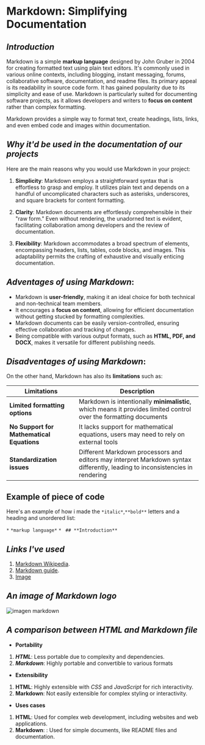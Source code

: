 # Markdown: Simplifying Documentation

## _Introduction_

Markdown is a simple **markup language** designed by John Gruber in 2004 for creating formatted text using plain text editors. It's commonly used in various online contexts, including blogging, instant messaging, forums, collaborative software, documentation, and readme files. Its primary appeal is its readability in source code form. It has gained popularity due to its simplicity and ease of use. Markdown is particularly suited for documenting software projects, as it allows developers and writers to **focus on content** rather than complex formatting.

Markdown provides a simple way to format text, create headings, lists, links, and even embed code and images within documentation.

## _Why it'd be used in the documentation of our projects_
Here are the main reasons why you would use Markdown in your project:

1. __Simplicity__: Markdown employs a straightforward syntax that is effortless to grasp and employ. It utilizes plain text and depends on a handful of uncomplicated characters such as asterisks, underscores, and square brackets for content formatting.

1. __Clarity__: Markdown documents are effortlessly comprehensible in their "raw form." Even without rendering, the unadorned text is evident, facilitating collaboration among developers and the review of documentation.

1. __Flexibility__: Markdown accommodates a broad spectrum of elements, encompassing headers, lists, tables, code blocks, and images. This adaptability permits the crafting of exhaustive and visually enticing documentation.

## _Adventages of using Markdown_:
* Markdown is __user-friendly__, making it an ideal choice for both technical and non-technical team members.
* It encourages a __focus on content__, allowing for efficient documentation without getting stucked by formatting complexities.
* Markdown documents can be easily version-controlled, ensuring effective collaboration and tracking of changes.
* Being compatible with various output formats, such as  **HTML, PDF, and DOCX**, makes it versatile for different publishing needs.


## _Disadventages of using Markdown_:

On the other hand, Markdown has also its **limitations** such as:

| Limitations | Description |
| ----------- | ----------- |
|  **Limited formatting options** | Markdown is intentionally **minimalistic**, which means it provides limited  control over the formatting documents |
| **No Support for Mathematical Equations** | It lacks support for mathematical equations, users may need to rely on external tools |
|**Standardization issues**| Different Markdown processors and editors may interpret Markdown syntax differently, leading to inconsistencies in rendering

## Example of piece of code

Here's an example of how i made the `*italic*`,`**bold**` letters and a heading and unordered list:

`*`  `*markup language*`
`*` ` ## **Introduction**`


## *Links I've used*
1. [Markdown Wikipedia](https://es.wikipedia.org/wiki/Markdown).
1.  [Markdown guide](https://www.markdownguide.org/cheat-sheet/).
1. [Image](https://upload.wikimedia.org/wikipedia/commons/thumb/4/48/Markdown-mark.svg/1200px-Markdown-mark.svg.png)

## *An image of Markdown logo*


![imagen markdown](https://upload.wikimedia.org/wikipedia/commons/thumb/4/48/Markdown-mark.svg/600px-Markdown-mark.svg.png)

## *A comparison between HTML and Markdown file*

* **Portability**
1.  **_HTML_**: Less portable due to complexity and dependencies.
1.  **_Markdown_**: Highly portable and convertible to various formats
* **Extensibility**
1.  **HTML**: Highly extensible with *CSS* and *JavaScript* for rich interactivity.
1.  **Markdown**: Not easily extensible for complex styling or interactivity.
* **Uses cases**
1. **HTML**: Used for complex web development, including websites and web applications.
1. **Markdown**: : Used for simple documents, like README files and documentation.